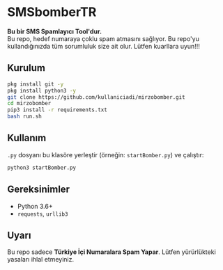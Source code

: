 # SMSbomberTR

**Bu bir SMS Spamlayıcı Tool'dur.**  
Bu repo, hedef numaraya çoklu spam atmasını sağlıyor. Bu repo'yu kullandığınızda tüm sorumluluk size ait olur. Lütfen kuarllara uyun!!!

## Kurulum

```bash
pkg install git -y
pkg install python3 -y
git clone https://github.com/kullaniciadi/mirzobomber.git
cd mirzobomber
pip3 install -r requirements.txt
bash run.sh
```

## Kullanım

`.py` dosyanı bu klasöre yerleştir (örneğin: `startBomber.py`) ve çalıştır:

```bash
python3 startBomber.py
```

## Gereksinimler

- Python 3.6+
- `requests`, `urllib3`

## Uyarı

Bu repo sadece **Türkiye İçi Numaralara Spam Yapar**. Lütfen yürürlükteki yasaları ihlal etmeyiniz.
